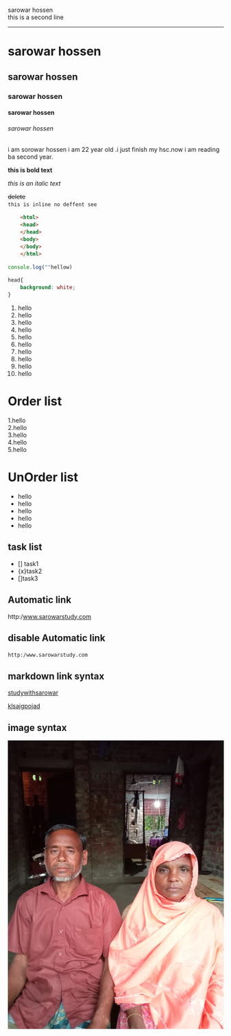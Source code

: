 <!--markdown toutorial-->
sarowar hossen<br>
this is a second line

---
# sarowar hossen
## sarowar hossen
### sarowar hossen
#### sarowar hossen
###### sarowar hossen
<p>i am sorowar hossen i am 22 year old .i just finish my hsc.now i am reading ba second year.</p> 

__this is bold text__    

_this is an italic text_

~~delete~~  
`this is inline no deffent see`


```html
    <html>
    <head>
    </head>
    <body>
    </body>
    </html>
```  
```javascript
console.log(""hellow)
```
```css
head{
    background: white;
}
```
<ol>
<li>hello</li>
<li>hello</li>
<li>hello</li>
<li>hello</li>
<li>hello</li>
<li>hello</li>
<li>hello</li>
<li>hello</li>
<li>hello</li>
<li>hello</li>
</ol>

# Order list
1.hello  
2.hello  
3.hello  
4.hello  
5.hello

# UnOrder list
- hello  
- hello  
- hello  
- hello  
- hello 

## task list
- [] task1
- {x}task2
- []task3

## Automatic link
http:/www.sarowarstudy.com

## disable Automatic link
`http:/www.sarowarstudy.com`

## markdown link syntax
[studywithsarowar](www.sarowar.com)

<!--all link here-->
[klsajgpojad](www.wwwj.fjjj)

## image syntax

![my parent](/images/IMG_20220913_174403_223.jpg)

